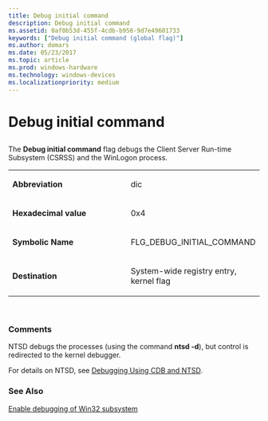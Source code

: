```yaml
---
title: Debug initial command
description: Debug initial command
ms.assetid: 0af0b53d-455f-4cdb-b956-9d7e49601733
keywords: ["Debug initial command (global flag)"]
ms.author: domars
ms.date: 05/23/2017
ms.topic: article
ms.prod: windows-hardware
ms.technology: windows-devices
ms.localizationpriority: medium
---
```


# Debug initial command


## <span id="ddk_debug_initial_command_dtools"></span><span id="DDK_DEBUG_INITIAL_COMMAND_DTOOLS"></span>


The **Debug initial command** flag debugs the Client Server Run-time Subsystem (CSRSS) and the WinLogon process.

<table>
<colgroup>
<col width="50%" />
<col width="50%" />
</colgroup>
<tbody>
<tr class="odd">
<td align="left"><p><strong>Abbreviation</strong></p></td>
<td align="left"><p>dic</p></td>
</tr>
<tr class="even">
<td align="left"><p><strong>Hexadecimal value</strong></p></td>
<td align="left"><p>0x4</p></td>
</tr>
<tr class="odd">
<td align="left"><p><strong>Symbolic Name</strong></p></td>
<td align="left"><p>FLG_DEBUG_INITIAL_COMMAND</p></td>
</tr>
<tr class="even">
<td align="left"><p><strong>Destination</strong></p></td>
<td align="left"><p>System-wide registry entry, kernel flag</p></td>
</tr>
</tbody>
</table>

 

### <span id="comments"></span><span id="COMMENTS"></span>Comments

NTSD debugs the processes (using the command **ntsd -d**), but control is redirected to the kernel debugger.

For details on NTSD, see [Debugging Using CDB and NTSD](debugging-using-cdb-and-ntsd.md).

### <span id="see_also"></span><span id="SEE_ALSO"></span>See Also

[Enable debugging of Win32 subsystem](enable-debugging-of-win32-subsystem.md)

 

 





